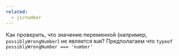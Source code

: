 ```yaml
---
related:
  - js/number
---
```


Как проверить, что значение переменной (например, `possiblyWrongNumber`) не является `NaN`? Предполагаем что `typeof possiblyWrongNumber === 'number'`

